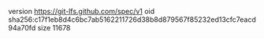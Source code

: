 version https://git-lfs.github.com/spec/v1
oid sha256:c17f1eb8d4c6bc7ab5162211726d38b8d879567f85232ed13cfc7eacd94a70fd
size 11678
